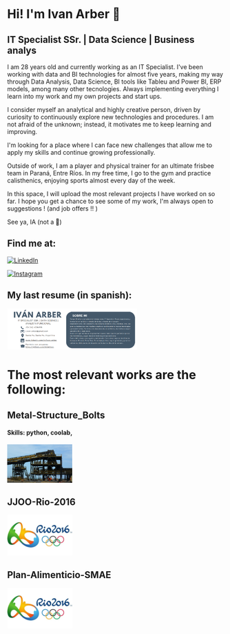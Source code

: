 # Hi! I'm Ivan Arber 👋
## IT Specialist SSr. | Data Science | Business analys
I am 28 years old and currently working as an IT Specialist. I've been working with data and BI technologies for almost five years, making my way through Data Analysis, Data Science, BI tools like Tableu and Power BI, ERP models, among many other tecnologies. Always implementing everything I learn into my work and my own projects and start ups. 

I consider myself an analytical and highly creative person, driven by curiosity to continuously explore new technologies and procedures. I am not afraid of the unknown; instead, it motivates me to keep learning and improving.

I'm looking for a place where I can face new challenges that allow me to apply my skills and continue growing professionally.

Outside of work, I am a player and physical trainer for an ultimate frisbee team in Paraná, Entre Ríos. In my free time, I go to the gym and practice calisthenics, enjoying sports almost every day of the week.

In this space, I will upload the most relevant projects I have worked on so far. I hope you get a chance to see some of my work, I'm always open to suggestions ! (and job offers !! )

See ya, IA (not a 🤖)

## Find me at:

[![LinkedIn](https://img.shields.io/badge/LinkedIn-Ivan_Arber-0077B5?style=for-the-badge&logo=linkedin&logoColor=white&labelColor=101010)](https://www.linkedin.com/in/ivan-arber)

[![Instagram](https://img.shields.io/badge/Instagram-@ivan_arber-E4405F?style=for-the-badge&logo=instagram&logoColor=white&labelColor=101010)](https://www.instagram.com/ivan_arber?igsh=YTBpMmE2c2hoZnhk)

## My last resume (in spanish):

<a href="https://github.com/ArberIvan/CV-Arber_Ivan/blob/04bd56638259065f56e848a9acde3c617de2d2a6/ARBER%2CIV%C3%81N.pdf"><img src="https://github.com/ArberIvan/ArberIvan/blob/main/cv_image.png" style="height: 60%; width:60%;"/></a>

# The most relevant works are the following:

## Metal-Structure_Bolts

#### Skills: python, coolab,
<a href="https://github.com/ArberIvan/Metal-Structure_Bolts"><img src="https://github.com/ArberIvan/ArberIvan/blob/main/estruc_minera.png" style="height: 30%; width:30%;"/></a>

## JJOO-Rio-2016

<a href="https://github.com/ArberIvan/RIO-2016"><img src="https://github.com/ArberIvan/RIO-2016/blob/main/logo-rio2016.webp" style="height: 30%; width:30%;"/></a>

## Plan-Alimenticio-SMAE

<a href="https://github.com/ArberIvan/Plan-alimenticio_SMAE"><img src="https://github.com/ArberIvan/RIO-2016/blob/main/logo-rio2016.webp" style="height: 30%; width:30%;"/></a>

<!--
**ArberIvan/ArberIvan** is a ✨ _special_ ✨ repository because its `README.md` (this file) appears on your GitHub profile.

Here are some ideas to get you started:

- 🔭 I’m currently working on ...
- 🌱 I’m currently learning ...
- 👯 I’m looking to collaborate on ...
- 🤔 I’m looking for help with ...
- 💬 Ask me about ...
- 📫 How to reach me: ...
- 😄 Pronouns: ...
- ⚡ Fun fact: ...
-->
